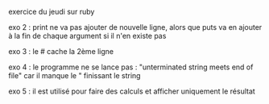 <p>exercice du jeudi sur ruby</p>
<p>exo 2 : print ne va pas ajouter de nouvelle ligne, alors que puts va en ajouter à la fin de chaque argument si il n'en existe pas</p>
<p>exo 3 : le # cache la 2ème ligne</p>
<p>exo 4 : le programme ne se lance pas : "unterminated string meets end of file" car il manque le " finissant le string </p>
<p>exo 5 : il est utilisé pour faire des calculs et afficher uniquement le résultat</p>
